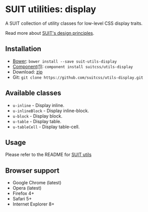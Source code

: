 # SUIT utilities: display

A SUIT collection of utility classes for low-level CSS display traits.

Read more about [SUIT's design principles](https://github.com/suitcss/suit/).

## Installation

* [Bower](http://bower.io/): `bower install --save suit-utils-display`
* [Component(1)](http://component.io/): `component install suitcss/utils-display`
* Download: [zip](https://github.com/suitcss/utils-display/zipball/master)
* Git: `git clone https://github.com/suitcss/utils-display.git`

## Available classes

* `u-inline` - Display inline.
* `u-inlineBlock` - Display inline-block.
* `u-block` - Display block.
* `u-table` - Display table.
* `u-tableCell` - Display table-cell.

## Usage

Please refer to the README for [SUIT utils](https://github.com/suitcss/utils/)

## Browser support

* Google Chrome (latest)
* Opera (latest)
* Firefox 4+
* Safari 5+
* Internet Explorer 8+
